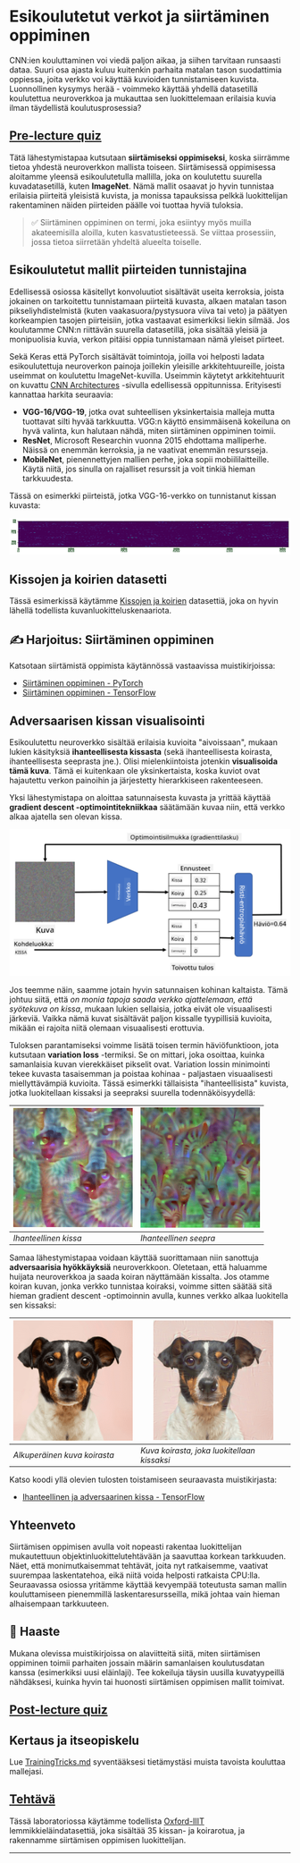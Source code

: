 <!--
CO_OP_TRANSLATOR_METADATA:
{
  "original_hash": "178c0b5ee5395733eb18aec51e71a0a9",
  "translation_date": "2025-09-23T09:56:44+00:00",
  "source_file": "lessons/4-ComputerVision/08-TransferLearning/README.md",
  "language_code": "fi"
}
-->
# Esikoulutetut verkot ja siirtäminen oppiminen

CNN:ien kouluttaminen voi viedä paljon aikaa, ja siihen tarvitaan runsaasti dataa. Suuri osa ajasta kuluu kuitenkin parhaita matalan tason suodattimia oppiessa, joita verkko voi käyttää kuvioiden tunnistamiseen kuvista. Luonnollinen kysymys herää - voimmeko käyttää yhdellä datasetillä koulutettua neuroverkkoa ja mukauttaa sen luokittelemaan erilaisia kuvia ilman täydellistä koulutusprosessia?

## [Pre-lecture quiz](https://ff-quizzes.netlify.app/en/ai/quiz/15)

Tätä lähestymistapaa kutsutaan **siirtämiseksi oppimiseksi**, koska siirrämme tietoa yhdestä neuroverkkon mallista toiseen. Siirtämisessä oppimisessa aloitamme yleensä esikoulutetulla mallilla, joka on koulutettu suurella kuvadatasetillä, kuten **ImageNet**. Nämä mallit osaavat jo hyvin tunnistaa erilaisia piirteitä yleisistä kuvista, ja monissa tapauksissa pelkkä luokittelijan rakentaminen näiden piirteiden päälle voi tuottaa hyviä tuloksia.

> ✅ Siirtäminen oppiminen on termi, joka esiintyy myös muilla akateemisilla aloilla, kuten kasvatustieteessä. Se viittaa prosessiin, jossa tietoa siirretään yhdeltä alueelta toiselle.

## Esikoulutetut mallit piirteiden tunnistajina

Edellisessä osiossa käsitellyt konvoluutiot sisältävät useita kerroksia, joista jokainen on tarkoitettu tunnistamaan piirteitä kuvasta, alkaen matalan tason pikseliyhdistelmistä (kuten vaakasuora/pystysuora viiva tai veto) ja päätyen korkeampien tasojen piirteisiin, jotka vastaavat esimerkiksi liekin silmää. Jos koulutamme CNN:n riittävän suurella datasetillä, joka sisältää yleisiä ja monipuolisia kuvia, verkon pitäisi oppia tunnistamaan nämä yleiset piirteet.

Sekä Keras että PyTorch sisältävät toimintoja, joilla voi helposti ladata esikoulutettuja neuroverkon painoja joillekin yleisille arkkitehtuureille, joista useimmat on koulutettu ImageNet-kuvilla. Useimmin käytetyt arkkitehtuurit on kuvattu [CNN Architectures](../07-ConvNets/CNN_Architectures.md) -sivulla edellisessä oppitunnissa. Erityisesti kannattaa harkita seuraavia:

* **VGG-16/VGG-19**, jotka ovat suhteellisen yksinkertaisia malleja mutta tuottavat silti hyvää tarkkuutta. VGG:n käyttö ensimmäisenä kokeiluna on hyvä valinta, kun halutaan nähdä, miten siirtäminen oppiminen toimii.
* **ResNet**, Microsoft Researchin vuonna 2015 ehdottama malliperhe. Näissä on enemmän kerroksia, ja ne vaativat enemmän resursseja.
* **MobileNet**, pienennettyjen mallien perhe, joka sopii mobiililaitteille. Käytä niitä, jos sinulla on rajalliset resurssit ja voit tinkiä hieman tarkkuudesta.

Tässä on esimerkki piirteistä, jotka VGG-16-verkko on tunnistanut kissan kuvasta:

![Piirteet, jotka VGG-16 tunnisti](../../../../../translated_images/features.6291f9c7ba3a0b951af88fc9864632b9115365410765680680d30c927dd67354.fi.png)

## Kissojen ja koirien datasetti

Tässä esimerkissä käytämme [Kissojen ja koirien](https://www.microsoft.com/download/details.aspx?id=54765&WT.mc_id=academic-77998-cacaste) datasettiä, joka on hyvin lähellä todellista kuvanluokitteluskenaariota.

## ✍️ Harjoitus: Siirtäminen oppiminen

Katsotaan siirtämistä oppimista käytännössä vastaavissa muistikirjoissa:

* [Siirtäminen oppiminen - PyTorch](TransferLearningPyTorch.ipynb)
* [Siirtäminen oppiminen - TensorFlow](TransferLearningTF.ipynb)

## Adversaarisen kissan visualisointi

Esikoulutettu neuroverkko sisältää erilaisia kuvioita "aivoissaan", mukaan lukien käsityksiä **ihanteellisesta kissasta** (sekä ihanteellisesta koirasta, ihanteellisesta seeprasta jne.). Olisi mielenkiintoista jotenkin **visualisoida tämä kuva**. Tämä ei kuitenkaan ole yksinkertaista, koska kuviot ovat hajautettu verkon painoihin ja järjestetty hierarkkiseen rakenteeseen.

Yksi lähestymistapa on aloittaa satunnaisesta kuvasta ja yrittää käyttää **gradient descent -optimointitekniikkaa** säätämään kuvaa niin, että verkko alkaa ajatella sen olevan kissa.

![Kuvan optimointisilmukka](../../../../../translated_images/ideal-cat-loop.999fbb8ff306e044f997032f4eef9152b453e6a990e449bbfb107de2493cc37e.fi.png)

Jos teemme näin, saamme jotain hyvin satunnaisen kohinan kaltaista. Tämä johtuu siitä, että *on monia tapoja saada verkko ajattelemaan, että syötekuva on kissa*, mukaan lukien sellaisia, jotka eivät ole visuaalisesti järkeviä. Vaikka nämä kuvat sisältävät paljon kissalle tyypillisiä kuvioita, mikään ei rajoita niitä olemaan visuaalisesti erottuvia.

Tuloksen parantamiseksi voimme lisätä toisen termin häviöfunktioon, jota kutsutaan **variation loss** -termiksi. Se on mittari, joka osoittaa, kuinka samanlaisia kuvan vierekkäiset pikselit ovat. Variation lossin minimointi tekee kuvasta tasaisemman ja poistaa kohinaa - paljastaen visuaalisesti miellyttävämpiä kuvioita. Tässä esimerkki tällaisista "ihanteellisista" kuvista, jotka luokitellaan kissaksi ja seepraksi suurella todennäköisyydellä:

![Ihanteellinen kissa](../../../../../translated_images/ideal-cat.203dd4597643d6b0bd73038b87f9c0464322725e3a06ab145d25d4a861c70592.fi.png) | ![Ihanteellinen seepra](../../../../../translated_images/ideal-zebra.7f70e8b54ee15a7a314000bb5df38a6cfe086ea04d60df4d3ef313d046b98a2b.fi.png)
-----|-----
 *Ihanteellinen kissa* | *Ihanteellinen seepra*

Samaa lähestymistapaa voidaan käyttää suorittamaan niin sanottuja **adversaarisia hyökkäyksiä** neuroverkkoon. Oletetaan, että haluamme huijata neuroverkkoa ja saada koiran näyttämään kissalta. Jos otamme koiran kuvan, jonka verkko tunnistaa koiraksi, voimme sitten säätää sitä hieman gradient descent -optimoinnin avulla, kunnes verkko alkaa luokitella sen kissaksi:

![Koiran kuva](../../../../../translated_images/original-dog.8f68a67d2fe0911f33041c0f7fce8aa4ea919f9d3917ec4b468298522aeb6356.fi.png) | ![Kuva koirasta, joka luokitellaan kissaksi](../../../../../translated_images/adversarial-dog.d9fc7773b0142b89752539bfbf884118de845b3851c5162146ea0b8809fc820f.fi.png)
-----|-----
*Alkuperäinen kuva koirasta* | *Kuva koirasta, joka luokitellaan kissaksi*

Katso koodi yllä olevien tulosten toistamiseen seuraavasta muistikirjasta:

* [Ihanteellinen ja adversaarinen kissa - TensorFlow](AdversarialCat_TF.ipynb)

## Yhteenveto

Siirtämisen oppimisen avulla voit nopeasti rakentaa luokittelijan mukautettuun objektinluokittelutehtävään ja saavuttaa korkean tarkkuuden. Näet, että monimutkaisemmat tehtävät, joita nyt ratkaisemme, vaativat suurempaa laskentatehoa, eikä niitä voida helposti ratkaista CPU:lla. Seuraavassa osiossa yritämme käyttää kevyempää toteutusta saman mallin kouluttamiseen pienemmillä laskentaresursseilla, mikä johtaa vain hieman alhaisempaan tarkkuuteen.

## 🚀 Haaste

Mukana olevissa muistikirjoissa on alaviitteitä siitä, miten siirtämisen oppiminen toimii parhaiten jossain määrin samanlaisen koulutusdatan kanssa (esimerkiksi uusi eläinlaji). Tee kokeiluja täysin uusilla kuvatyypeillä nähdäksesi, kuinka hyvin tai huonosti siirtämisen oppimisen mallit toimivat.

## [Post-lecture quiz](https://ff-quizzes.netlify.app/en/ai/quiz/16)

## Kertaus ja itseopiskelu

Lue [TrainingTricks.md](TrainingTricks.md) syventääksesi tietämystäsi muista tavoista kouluttaa mallejasi.

## [Tehtävä](lab/README.md)

Tässä laboratoriossa käytämme todellista [Oxford-IIIT](https://www.robots.ox.ac.uk/~vgg/data/pets/) lemmikkieläindatasettiä, joka sisältää 35 kissan- ja koirarotua, ja rakennamme siirtämisen oppimisen luokittelijan.

---

